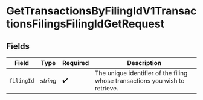 # GetTransactionsByFilingIdV1TransactionsFilingsFilingIdGetRequest


## Fields

| Field                                                                                         | Type                                                                                          | Required                                                                                      | Description                                                                                   |
| --------------------------------------------------------------------------------------------- | --------------------------------------------------------------------------------------------- | --------------------------------------------------------------------------------------------- | --------------------------------------------------------------------------------------------- |
| `filingId`                                                                                    | *string*                                                                                      | :heavy_check_mark:                                                                            | The unique identifier of the filing<br/>        whose transactions you wish to retrieve.<br/>         |
